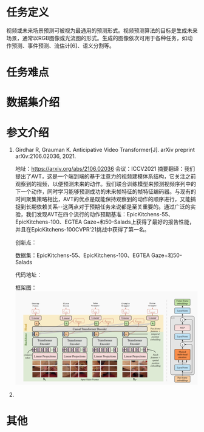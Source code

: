 # 任务定义
  视频或未来场景预测可被视为最通用的预测形式。视频预测算法的目标是生成未来场景，通常以RGB图像或光流图的形式。生成的图像依次可用于各种任务，如动作预测、事件预测、流估计[6]、语义分割等。


# 任务难点

# 数据集介绍

# 参文介绍

1. Girdhar R, Grauman K. Anticipative Video Transformer[J]. arXiv preprint arXiv:2106.02036, 2021.
   
   地址：https://arxiv.org/abs/2106.02036
   会议：ICCV2021
   摘要翻译：我们提出了AVT，这是一个端到端的基于注意力的视频建模体系结构，它关注之前观察到的视频，以便预测未来的动作。我们联合训练模型来预测视频序列中的下一个动作，同时学习能够预测成功的未来帧特征的帧特征编码器。与现有的时间聚集策略相比，AVT的优点是既能保持观察到的动作的顺序进行，又能捕捉到长期依赖关系--这两点对于预期任务来说都是至关重要的。通过广泛的实验，我们发现AVT在四个流行的动作预期基准：EpicKitchens-55、EpicKitchens-100、EGTEA Gaze+和50-Salads上获得了最好的报告性能，并且在EpicKitchens-100CVPR‘21挑战中获得了第一名。

   创新点：

   数据集：EpicKitchens-55、EpicKitchens-100、EGTEA Gaze+和50-Salads

   代码地址：

   框架图：
   ![picture 1](../images/6d855143b9f39628ad0050210283221c13028e03f6ab4ea11b32f1c840895df6.png)  

2. 

# 其他
